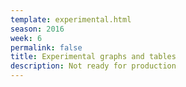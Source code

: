 ```yaml
---
template: experimental.html
season: 2016
week: 6
permalink: false
title: Experimental graphs and tables
description: Not ready for production
---
```


